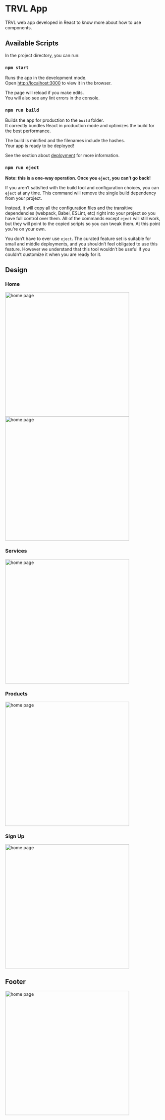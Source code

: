 # TRVL App

TRVL web app developed in React to know more about how to use components.

## Available Scripts

In the project directory, you can run:

### `npm start`

Runs the app in the development mode.\
Open [http://localhost:3000](http://localhost:3000) to view it in the browser.

The page will reload if you make edits.\
You will also see any lint errors in the console.

### `npm run build`

Builds the app for production to the `build` folder.\
It correctly bundles React in production mode and optimizes the build for the best performance.

The build is minified and the filenames include the hashes.\
Your app is ready to be deployed!

See the section about [deployment](https://facebook.github.io/create-react-app/docs/deployment) for more information.

### `npm run eject`

**Note: this is a one-way operation. Once you `eject`, you can’t go back!**

If you aren’t satisfied with the build tool and configuration choices, you can `eject` at any time. This command will remove the single build dependency from your project.

Instead, it will copy all the configuration files and the transitive dependencies (webpack, Babel, ESLint, etc) right into your project so you have full control over them. All of the commands except `eject` will still work, but they will point to the copied scripts so you can tweak them. At this point you’re on your own.

You don’t have to ever use `eject`. The curated feature set is suitable for small and middle deployments, and you shouldn’t feel obligated to use this feature. However we understand that this tool wouldn’t be useful if you couldn’t customize it when you are ready for it.

## Design

### Home

<img src="./src/assets/screenshots/home1.png" width="400" title="home page">

<img src="./src/assets/screenshots/home2.png" width="400" title="home page">

### Services

<img src="./src/assets/screenshots/services.png" width="400" title="home page">

### Products

<img src="./src/assets/screenshots/products.png" width="400" title="home page">

### Sign Up 

<img src="./src/assets/screenshots/singup.png" width="400" title="home page">

## Footer

<img src="./src/assets/screenshots/footer.png" width="400" title="home page">






